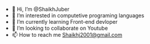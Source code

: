 - 👋 Hi, I’m @ShaikhJuber
- 👀 I’m interested in computetive programing languages
- 🌱 I’m currently learning Front-end devloper
- 💞️ I’m looking to collaborate on Youtube
- 📫 How to reach me Shaikhj2001@gmail.com

<!---
ShaikhJuber/ShaikhJuber is a ✨ special ✨ repository because its `README.md` (this file) appears on your GitHub profile.
You can click the Preview link to take a look at your changes.
--->
